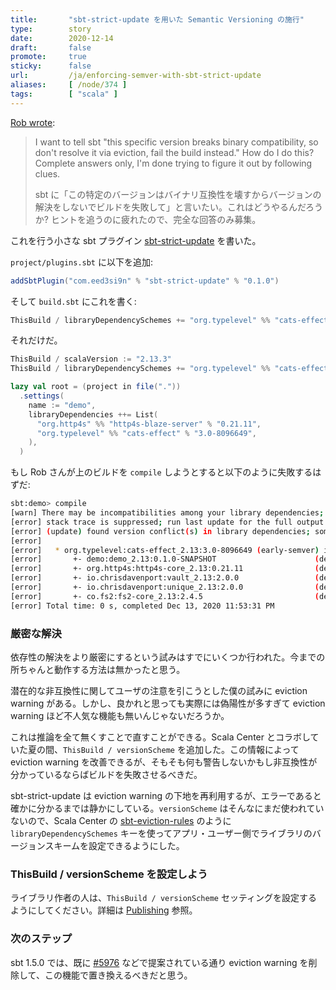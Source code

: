 ```yaml
---
title:       "sbt-strict-update を用いた Semantic Versioning の施行"
type:        story
date:        2020-12-14
draft:       false
promote:     true
sticky:      false
url:         /ja/enforcing-semver-with-sbt-strict-update
aliases:     [ /node/374 ]
tags:        [ "scala" ]
---
```


  [1]: https://github.com/sbt/sbt-strict-update
  [2]: https://github.com/scalacenter/sbt-eviction-rules
  [5976]: https://github.com/sbt/sbt/issues/5976
  [Publishing]: https://www.scala-sbt.org/1.x/docs/Publishing.html#Version+scheme

[Rob wrote](https://twitter.com/tpolecat/status/1338168877474308097):

> I want to tell sbt "this specific version breaks binary compatibility, so don't resolve it via eviction, fail the build instead." How do I do this? Complete answers only, I'm done trying to figure it out by following clues.
>
> sbt に「この特定のバージョンはバイナリ互換性を壊すからバージョンの解決をしないでビルドを失敗して」と言いたい。これはどうやるんだろうか? ヒントを追うのに疲れたので、完全な回答のみ募集。

これを行う小さな sbt プラグイン [sbt-strict-update][1] を書いた。

`project/plugins.sbt` に以下を追加:

```scala
addSbtPlugin("com.eed3si9n" % "sbt-strict-update" % "0.1.0")
```

そして `build.sbt` にこれを書く:

```scala
ThisBuild / libraryDependencySchemes += "org.typelevel" %% "cats-effect" % "early-semver"
```

それだけだ。

```scala
ThisBuild / scalaVersion := "2.13.3"
ThisBuild / libraryDependencySchemes += "org.typelevel" %% "cats-effect" % "early-semver"

lazy val root = (project in file("."))
  .settings(
    name := "demo",
    libraryDependencies ++= List(
      "org.http4s" %% "http4s-blaze-server" % "0.21.11",
      "org.typelevel" %% "cats-effect" % "3.0-8096649",
    ),
  )
```

もし Rob さんが上のビルドを `compile` しようとすると以下のように失敗するはずだ:

```bash
sbt:demo> compile
[warn] There may be incompatibilities among your library dependencies; run 'evicted' to see detailed eviction warnings.
[error] stack trace is suppressed; run last update for the full output
[error] (update) found version conflict(s) in library dependencies; some are suspected to be binary incompatible:
[error]
[error]   * org.typelevel:cats-effect_2.13:3.0-8096649 (early-semver) is selected over {2.2.0, 2.0.0, 2.0.0, 2.2.0}
[error]       +- demo:demo_2.13:0.1.0-SNAPSHOT                      (depends on 3.0-8096649)
[error]       +- org.http4s:http4s-core_2.13:0.21.11                (depends on 2.2.0)
[error]       +- io.chrisdavenport:vault_2.13:2.0.0                 (depends on 2.0.0)
[error]       +- io.chrisdavenport:unique_2.13:2.0.0                (depends on 2.0.0)
[error]       +- co.fs2:fs2-core_2.13:2.4.5                         (depends on 2.2.0)
[error] Total time: 0 s, completed Dec 13, 2020 11:53:31 PM
```

### 厳密な解決

依存性の解決をより厳密にするという試みはすでにいくつか行われた。今までの所ちゃんと動作する方法は無かったと思う。

潜在的な非互換性に関してユーザの注意を引こうとした僕の試みに eviction warning がある。しかし、良かれと思っても実際には偽陽性が多すぎて eviction warning ほど不人気な機能も無いんじゃないだろうか。

これは推論を全て無くすことで直すことができる。Scala Center とコラボしていた夏の間、`ThisBuild / versionScheme` を追加した。この情報によって eviction warning を改善できるが、そもそも何も警告しないかもし非互換性が分かっているならばビルドを失敗させるべきだ。

sbt-strict-update は eviction warning の下地を再利用するが、エラーであると確かに分かるまでは静かにしている。`versionScheme` はそんなにまだ使われていないので、Scala Center の [sbt-eviction-rules][2] のように `libraryDependencySchemes` キーを使ってアプリ・ユーザー側でライブラリのバージョンスキームを設定できるようにした。

### ThisBuild / versionScheme を設定しよう

ライブラリ作者の人は、`ThisBuild / versionScheme` セッティングを設定するようにしてください。詳細は [Publishing][Publishing] 参照。

### 次のステップ

sbt 1.5.0 では、既に [#5976][5976] などで提案されている通り eviction warning を削除して、この機能で置き換えるべきだと思う。
